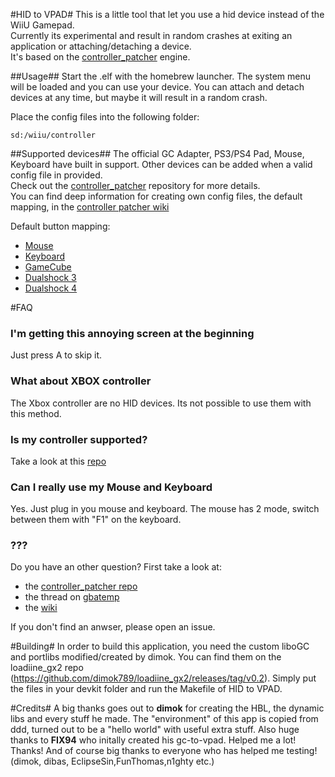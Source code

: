 #HID to VPAD#
This is a little tool that let you use a hid device instead of the WiiU Gamepad. <br />
Currently its experimental and result in random crashes at exiting an application or attaching/detaching a device.<br />
It's based on the [controller_patcher](https://github.com/Maschell/controller_patcher) engine. 

##Usage##
Start the .elf with the homebrew launcher. The system menu will be loaded and you can use your device. You can attach and detach devices at any time, but maybe it will result in a random crash.

Place the config files into the following folder:
```
sd:/wiiu/controller
```

##Supported devices##
The official GC Adapter, PS3/PS4 Pad, Mouse, Keyboard have built in support. Other devices can be added when a valid config file in provided.  
Check out the [controller_patcher](https://github.com/Maschell/controller_patcher) repository for more details.  
You can find deep information for creating own config files, the default mapping, in the [controller patcher wiki](https://github.com/Maschell/controller_patcher/wiki)

Default button mapping:  
- [Mouse](https://github.com/Maschell/controller_patcher/wiki/3.-Mouses#default-configuration)
- [Keyboard](https://github.com/Maschell/controller_patcher/wiki/4.-Keyboards#default-configuration)
- [GameCube](https://github.com/Maschell/controller_patcher/wiki/5.a-Controller-%7C-Configurate-the-GameCube-controller#default-button-mapping)
- [Dualshock 3](https://github.com/Maschell/controller_patcher/wiki/5.b-Controller-%7C-Configurate-the-Dualshock-3-controller#default-button-mapping)
- [Dualshock 4](https://github.com/Maschell/controller_patcher/wiki/5.c-Controller-%7C-Configurate-the-Dualshock-4-controller#default-button-mapping)

#FAQ
### I'm getting this annoying screen at the beginning
Just press A to skip it.

### What about XBOX controller
The Xbox controller are no HID devices. Its not possible to use them with this method.

### Is my controller supported?
Take a  look at this [repo](https://github.com/Maschell/controller_patcher_configs)

### Can I really use my Mouse and Keyboard
Yes. Just plug in you mouse and keyboard. The mouse has 2 mode, switch between them with "F1" on the keyboard.

### ???
Do you have an other question? First take a look at:
- the [controller_patcher repo](https://github.com/Maschell/controller_patcher)
- the thread on [gbatemp](http://gbatemp.net/threads/hid-to-vpad.424127/)
- the [wiki](https://github.com/Maschell/controller_patcher/wiki)  

If you don't find an anwser, please open an issue.

#Building#
In order to build this application, you need the custom liboGC and portlibs modified/created by dimok. You can find them on the loadiine_gx2 repo (https://github.com/dimok789/loadiine_gx2/releases/tag/v0.2). Simply put the files in your devkit folder and run the Makefile of HID to VPAD. 

#Credits#
A big thanks goes out to <b>dimok</b> for creating the HBL, the dynamic libs and every stuff he made. The "environment" of this app is copied from ddd, turned out to be a "hello world" with useful extra stuff.
Also huge thanks to <b>FIX94</b> who initally created his gc-to-vpad. Helped me a lot! Thanks!
And of course big thanks to everyone who has helped me testing! (dimok, dibas, EclipseSin,FunThomas,n1ghty etc.)
     

